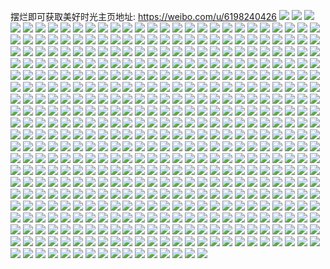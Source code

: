 摆烂即可获取美好时光主页地址: https://weibo.com/u/6198240426 
![](https://wx4.sinaimg.cn/mw2000/006LtbtMly1h9euymjrc6j32tc480npf.jpg) 
![](https://wx4.sinaimg.cn/mw2000/006LtbtMly1h9euykecdfj30ss12dqcd.jpg) 
![](https://wx4.sinaimg.cn/mw2000/006LtbtMly1h9euyk785cj30wi0hztal.jpg) 
![](https://wx4.sinaimg.cn/mw2000/006LtbtMgy1h94xesjz7gj32tc480b2c.jpg) 
![](https://wx4.sinaimg.cn/mw2000/006LtbtMgy1h8lv9xst8ej32c03407wj.jpg) 
![](https://wx4.sinaimg.cn/mw2000/006LtbtMgy1h8lv9ukm49j31ey35s4qq.jpg) 
![](https://wx4.sinaimg.cn/mw2000/006LtbtMgy1h8lv9wrtipj33402c0npf.jpg) 
![](https://wx4.sinaimg.cn/mw2000/006LtbtMgy1h8lv9x0fh9j31sc2dsx6p.jpg) 
![](https://wx4.sinaimg.cn/mw2000/006LtbtMgy1h8lv9t3nrgj31400u0gux.jpg) 
![](https://wx4.sinaimg.cn/mw2000/006LtbtMgy1h8lv9x51tej33k02o0u0z.jpg) 
![](https://wx4.sinaimg.cn/mw2000/006LtbtMgy1h8lv9vquy3j32o02o0kjm.jpg) 
![](https://wx4.sinaimg.cn/mw2000/006LtbtMgy1h8lv9t6zovj30u0142aig.jpg) 
![](https://wx4.sinaimg.cn/mw2000/006LtbtMgy1h8awubw7duj34802tcx6r.jpg) 
![](https://wx4.sinaimg.cn/mw2000/006LtbtMgy1h8awuapftoj32ei3lrqv5.jpg) 
![](https://wx4.sinaimg.cn/mw2000/006LtbtMgy1h8awubvsyqj32tc480b2c.jpg) 
![](https://wx4.sinaimg.cn/mw2000/006LtbtMgy1h8awu9hevlj32yo1o0h4a.jpg) 
![](https://wx4.sinaimg.cn/mw2000/006LtbtMgy1h80ipb5iyrj31su1sukfp.jpg) 
![](https://wx4.sinaimg.cn/mw2000/006LtbtMgy1h80ipba01nj3240240qv5.jpg) 
![](https://wx4.sinaimg.cn/mw2000/006LtbtMgy1h80ipajrwfj30zk1be427.jpg) 
![](https://wx4.sinaimg.cn/mw2000/006LtbtMgy1h7yjs8jysoj30wi1j515e.jpg) 
![](https://wx4.sinaimg.cn/mw2000/006LtbtMgy1h7vsy49yabj30wi0widpa.jpg) 
![](https://wx4.sinaimg.cn/mw2000/006LtbtMgy1h7vsy75hknj32c03404qq.jpg) 
![](https://wx4.sinaimg.cn/mw2000/006LtbtMgy1h7osizwaahj30ql1bbdn2.jpg) 
![](https://wx4.sinaimg.cn/mw2000/006LtbtMgy1h7osizin3jj30u01hcdrt.jpg) 
![](https://wx4.sinaimg.cn/mw2000/006LtbtMgy1h7oo63421lj30wi1yc169.jpg) 
![](https://wx4.sinaimg.cn/mw2000/006LtbtMgy1h7ml4kmd5xj32yo1o04qq.jpg) 
![](https://wx4.sinaimg.cn/mw2000/006LtbtMgy1h7ml4mza6bj32c0340qv7.jpg) 
![](https://wx4.sinaimg.cn/mw2000/006LtbtMgy1h7ml4mcowmj32c0340hdv.jpg) 
![](https://wx4.sinaimg.cn/mw2000/006LtbtMgy1h7ml4nr7aij32c03407wj.jpg) 
![](https://wx4.sinaimg.cn/mw2000/006LtbtMgy1h7ml4met49j33402c0b2b.jpg) 
![](https://wx4.sinaimg.cn/mw2000/006LtbtMgy1h7ml4o6da4j32c0340qv9.jpg) 
![](https://wx4.sinaimg.cn/mw2000/006LtbtMgy1h7iobxzkygj32c0340b2c.jpg) 
![](https://wx4.sinaimg.cn/mw2000/006LtbtMgy1h7fm3maoqzj323d2sie82.jpg) 
![](https://wx4.sinaimg.cn/mw2000/006LtbtMgy1h7fm3nedthj32c0340x6p.jpg) 
![](https://wx4.sinaimg.cn/mw2000/006LtbtMgy1h7aww3x4r8j32c0340qrg.jpg) 
![](https://wx4.sinaimg.cn/mw2000/006LtbtMgy1h7aww5u2o4j32c0340qit.jpg) 
![](https://wx4.sinaimg.cn/mw2000/006LtbtMgy1h7aww5hewjj32c0340tu1.jpg) 
![](https://wx4.sinaimg.cn/mw2000/006LtbtMgy1h7aww6jnfsj32c03407wk.jpg) 
![](https://wx4.sinaimg.cn/mw2000/006LtbtMgy1h6vqnzbtydj327q27qhdt.jpg) 
![](https://wx4.sinaimg.cn/mw2000/006LtbtMgy1h6vqo3m0mlj326z26ze82.jpg) 
![](https://wx4.sinaimg.cn/mw2000/006LtbtMgy1h6vqo4rht5j32c02c0qv6.jpg) 
![](https://wx4.sinaimg.cn/mw2000/006LtbtMgy1h6u6sv9l3fj32c02c0qv5.jpg) 
![](https://wx4.sinaimg.cn/mw2000/006LtbtMgy1h68qp1wfy6j32c03404cf.jpg) 
![](https://wx4.sinaimg.cn/mw2000/006LtbtMgy1h68qp6dcp0j32c0340e83.jpg) 
![](https://wx4.sinaimg.cn/mw2000/006LtbtMgy1h68qpbgowij32c03404mh.jpg) 
![](https://wx4.sinaimg.cn/mw2000/006LtbtMgy1h68qp92sgdj32c0340qv6.jpg) 
![](https://wx4.sinaimg.cn/mw2000/006LtbtMgy1h5umqf8qi2j32tc3r4x6r.jpg) 
![](https://wx4.sinaimg.cn/mw2000/006LtbtMgy1h5qc40uwj2j30a00dc0u2.jpg) 
![](https://wx4.sinaimg.cn/mw2000/006LtbtMgy1h5qc41hotxj30wi1iw403.jpg) 
![](https://wx4.sinaimg.cn/mw2000/006LtbtMgy1h5qc438m11j32c0340b2a.jpg) 
![](https://wx4.sinaimg.cn/mw2000/006LtbtMgy1h5qc43v427j32c0340b2c.jpg) 
![](https://wx4.sinaimg.cn/mw2000/006LtbtMgy1h5pvd1cddgj322w2sdqv6.jpg) 
![](https://wx4.sinaimg.cn/mw2000/006LtbtMly1h4yzw6pwkmj30u0140dp5.jpg) 
![](https://wx4.sinaimg.cn/mw2000/006LtbtMly1h4xw6skk8oj30wi1yckc0.jpg) 
![](https://wx4.sinaimg.cn/mw2000/006LtbtMly1h3qnti2oa1j30u01400z4.jpg) 
![](https://wx4.sinaimg.cn/mw2000/006LtbtMly1h3qntnaifbj30u0140dmi.jpg) 
![](https://wx4.sinaimg.cn/mw2000/006LtbtMly1h3qokdsn6qj30u0140n4j.jpg) 
![](https://wx4.sinaimg.cn/mw2000/006LtbtMly1h3qntm8pszj30u0140n3l.jpg) 
![](https://wx4.sinaimg.cn/mw2000/006LtbtMly1h3qokf1lngj30u0140dqp.jpg) 
![](https://wx4.sinaimg.cn/mw2000/006LtbtMly1h3qokfddwgj30u01407bs.jpg) 
![](https://wx4.sinaimg.cn/mw2000/006LtbtMly1h3qoke5ywbj30u014049b.jpg) 
![](https://wx4.sinaimg.cn/mw2000/006LtbtMly1h3qntj6os0j30u014010l.jpg) 
![](https://wx4.sinaimg.cn/mw2000/006LtbtMly1h2khqtlk3rj30u00u0wrv.jpg) 
![](https://wx4.sinaimg.cn/mw2000/006LtbtMly1h2ftzwba9nj30wi0lw42o.jpg) 
![](https://wx4.sinaimg.cn/mw2000/006LtbtMly1h1xhce1jkzj30wi1ycagk.jpg) 
![](https://wx4.sinaimg.cn/mw2000/006LtbtMly1h1uck9wpfrj30wi1ycn84.jpg) 
![](https://wx4.sinaimg.cn/mw2000/006LtbtMly1h1ucklv9oyj32dc480kjo.jpg) 
![](https://wx4.sinaimg.cn/mw2000/006LtbtMly1h1uckedboaj31qc32tx6p.jpg) 
![](https://wx4.sinaimg.cn/mw2000/006LtbtMly1h1uckeve75j31qy33z4qq.jpg) 
![](https://wx4.sinaimg.cn/mw2000/006LtbtMly1h1t4yr2tcrj31r0340qv6.jpg) 
![](https://wx4.sinaimg.cn/mw2000/006LtbtMly1h1t4yqurcoj31r03404qq.jpg) 
![](https://wx4.sinaimg.cn/mw2000/006LtbtMly1h122pj1obwj33402c0u0z.jpg) 
![](https://wx4.sinaimg.cn/mw2000/006LtbtMly1h0vainul6lj32o03k07wl.jpg) 
![](https://wx4.sinaimg.cn/mw2000/006LtbtMly1h0texkb3q7j31401e046z.jpg) 
![](https://wx4.sinaimg.cn/mw2000/006LtbtMly1h0texkcwgcj31401e07pz.jpg) 
![](https://wx4.sinaimg.cn/mw2000/006LtbtMly1h0texkwpfuj31401e0as0.jpg) 
![](https://wx4.sinaimg.cn/mw2000/006LtbtMly1h0texknh3nj30ma0cwaau.jpg) 
![](https://wx4.sinaimg.cn/mw2000/006LtbtMly1h0texksoqkj30nj0ozjum.jpg) 
![](https://wx4.sinaimg.cn/mw2000/006LtbtMly1h0texkq93dj30u01hc182.jpg) 
![](https://wx4.sinaimg.cn/mw2000/006LtbtMly1h0pm3oebsej32c03407wi.jpg) 
![](https://wx4.sinaimg.cn/mw2000/006LtbtMly1h0ff8g1ljrj30wi0n0773.jpg) 
![](https://wx4.sinaimg.cn/mw2000/006LtbtMly1gzwyfi0fl6j30ir0liabe.jpg) 
![](https://wx4.sinaimg.cn/mw2000/006LtbtMly1gzvthq0nizj31o0280hdt.jpg) 
![](https://wx4.sinaimg.cn/mw2000/006LtbtMly1gzu77wfkq6j30wi0omn0b.jpg) 
![](https://wx4.sinaimg.cn/mw2000/006LtbtMly1gzkbqvjvjtj31401e019y.jpg) 
![](https://wx4.sinaimg.cn/mw2000/006LtbtMly1gzkbqw6808j31401e0k80.jpg) 
![](https://wx4.sinaimg.cn/mw2000/006LtbtMly1gzkbqw9wo3j31401e0dsm.jpg) 
![](https://wx4.sinaimg.cn/mw2000/006LtbtMly1gzkbqw99axj31401e01bb.jpg) 
![](https://wx4.sinaimg.cn/mw2000/006LtbtMly1gzkbqw4azxj31401e0wxh.jpg) 
![](https://wx4.sinaimg.cn/mw2000/006LtbtMly1gzkbqw33utj31401e0gyi.jpg) 
![](https://wx4.sinaimg.cn/mw2000/006LtbtMly1gzgo6iyhwgj30wi1ycqow.jpg) 
![](https://wx4.sinaimg.cn/mw2000/006LtbtMly1gxs4iat7ocj30wi1yc16z.jpg) 
![](https://wx4.sinaimg.cn/mw2000/006LtbtMly1gxo1i6dqxoj30ho09xwgo.jpg) 
![](https://wx4.sinaimg.cn/mw2000/006LtbtMly1gxmte0j86hj32c0340kjp.jpg) 
![](https://wx4.sinaimg.cn/mw2000/006LtbtMly1gwtuyuyqtfj32c02c07wi.jpg) 
![](https://wx4.sinaimg.cn/mw2000/006LtbtMly1gw8y6xi9xhj30wi1ycb0s.jpg) 
![](https://wx4.sinaimg.cn/mw2000/006LtbtMly1gw7jpw5f13j31r0340b2b.jpg) 
![](https://wx4.sinaimg.cn/mw2000/006LtbtMly1gvw4ombs25j32c0340x6q.jpg) 
![](https://wx4.sinaimg.cn/mw2000/006LtbtMly1gvw4rcp5nxj33402c0npf.jpg) 
![](https://wx4.sinaimg.cn/mw2000/006LtbtMly1gvw4qn6npdj32c03407wj.jpg) 
![](https://wx4.sinaimg.cn/mw2000/006LtbtMly1gvw4rlwxejj32c0340x6t.jpg) 
![](https://wx4.sinaimg.cn/mw2000/006LtbtMly1gvw4rdwg71j33402c0e84.jpg) 
![](https://wx4.sinaimg.cn/mw2000/006LtbtMly1gvw4qp8qzlj32c03401l0.jpg) 
![](https://wx4.sinaimg.cn/mw2000/006LtbtMly1gvsjtx65z4j30ku0ncn01.jpg) 
![](https://wx4.sinaimg.cn/mw2000/006LtbtMly1gvq6iu6kgfj60wi0lhadq02.jpg) 
![](https://wx4.sinaimg.cn/mw2000/006LtbtMly1gvns9d6m4vj60wi1yc4a902.jpg) 
![](https://wx4.sinaimg.cn/mw2000/006LtbtMly1gvj6t1exhcj60u01t0thi02.jpg) 
![](https://wx4.sinaimg.cn/mw2000/006LtbtMly1gvj6t2jcv2j62c0340e8202.jpg) 
![](https://wx4.sinaimg.cn/mw2000/006LtbtMly1gvj6t440irj62923051kz02.jpg) 
![](https://wx4.sinaimg.cn/mw2000/006LtbtMly1gvj6t3if75j62c0340e8402.jpg) 
![](https://wx4.sinaimg.cn/mw2000/006LtbtMly1gvj6t4y40ij62c0340e8402.jpg) 
![](https://wx4.sinaimg.cn/mw2000/006LtbtMly1gvj6t4g2xwj62c0340u0z02.jpg) 
![](https://wx4.sinaimg.cn/mw2000/006LtbtMly1gvj6t4o2hoj61r0340u0z02.jpg) 
![](https://wx4.sinaimg.cn/mw2000/006LtbtMly1gvj6t4fbbwj62c0340kjm02.jpg) 
![](https://wx4.sinaimg.cn/mw2000/006LtbtMly1gvj6t4rg9mj63402c04qs02.jpg) 
![](https://wx4.sinaimg.cn/mw2000/006LtbtMly1gvdg6d0a6cj62c03404qr02.jpg) 
![](https://wx4.sinaimg.cn/mw2000/006LtbtMly1gvbg5iotvoj62c0340qv502.jpg) 
![](https://wx4.sinaimg.cn/mw2000/006LtbtMly1gv5memir74j61sc1schdt02.jpg) 
![](https://wx4.sinaimg.cn/mw2000/006LtbtMly1gv5men7vebj62c03401ky02.jpg) 
![](https://wx4.sinaimg.cn/mw2000/006LtbtMly1gv4jlqc9wjj62c0340qv602.jpg) 
![](https://wx4.sinaimg.cn/mw2000/006LtbtMly1gv0zfxne3zj62c0340hdu02.jpg) 
![](https://wx4.sinaimg.cn/mw2000/006LtbtMly1gusqgzg0cwj60wi1yctl702.jpg) 
![](https://wx4.sinaimg.cn/mw2000/006LtbtMly1gusqgzopfzj60wi1ycwo302.jpg) 
![](https://wx4.sinaimg.cn/mw2000/006LtbtMly1guqiflk5nmj61r0340kjl02.jpg) 
![](https://wx4.sinaimg.cn/mw2000/006LtbtMly1guqifmm374j63402c04qr02.jpg) 
![](https://wx4.sinaimg.cn/mw2000/006LtbtMly1guoa6ux5qxj62c0340npe02.jpg) 
![](https://wx4.sinaimg.cn/mw2000/006LtbtMly1gun2tc9rqlj62c03404qr02.jpg) 
![](https://wx4.sinaimg.cn/mw2000/006LtbtMly1gun2tbkwb1j63402c0u0z02.jpg) 
![](https://wx4.sinaimg.cn/mw2000/006LtbtMly1gun2tctwfuj63402c0qv702.jpg) 
![](https://wx4.sinaimg.cn/mw2000/006LtbtMly1gun2tcx5thj62c03407wj02.jpg) 
![](https://wx4.sinaimg.cn/mw2000/006LtbtMly1gukm8c40w9j61r0340kjm02.jpg) 
![](https://wx4.sinaimg.cn/mw2000/006LtbtMly1gukm85wndpj61r0340qv502.jpg) 
![](https://wx4.sinaimg.cn/mw2000/006LtbtMly1gukm8egowdj61ok2zox6p02.jpg) 
![](https://wx4.sinaimg.cn/mw2000/006LtbtMly1gukm8atd8qj61r03404qr02.jpg) 
![](https://wx4.sinaimg.cn/mw2000/006LtbtMly1gukm8ax469j61r03401ky02.jpg) 
![](https://wx4.sinaimg.cn/mw2000/006LtbtMly1gukm8dewk3j61qy33xe8202.jpg) 
![](https://wx4.sinaimg.cn/mw2000/006LtbtMly1guhfziyttyj60wi1yc4ac02.jpg) 
![](https://wx4.sinaimg.cn/mw2000/006LtbtMly1guh06ehj9yj61r0340e8202.jpg) 
![](https://wx4.sinaimg.cn/mw2000/006LtbtMly1gubx88j9cuj60mz0mzaax02.jpg) 
![](https://wx4.sinaimg.cn/mw2000/006LtbtMly1gua1n0q3tkj63402c01kz02.jpg) 
![](https://wx4.sinaimg.cn/mw2000/006LtbtMly1gua1noo1urj63402c04qq02.jpg) 
![](https://wx4.sinaimg.cn/mw2000/006LtbtMly1gu92782ayaj61r0340x6p02.jpg) 
![](https://wx4.sinaimg.cn/mw2000/006LtbtMly1gu5yvlofsqj62c03407wi02.jpg) 
![](https://wx4.sinaimg.cn/mw2000/006LtbtMly1gu0sinvgscj60c80bujs102.jpg) 
![](https://wx4.sinaimg.cn/mw2000/006LtbtMly1gu030zluanj62c0340kjn02.jpg) 
![](https://wx4.sinaimg.cn/mw2000/006LtbtMly1gtu2ksfhevj63402c0b2b02.jpg) 
![](https://wx4.sinaimg.cn/mw2000/006LtbtMly1gtpn2kw953j62bz33znpf02.jpg) 
![](https://wx4.sinaimg.cn/mw2000/006LtbtMly1gtkyg9mbtij60u0140afv02.jpg) 
![](https://wx4.sinaimg.cn/mw2000/006LtbtMly1gt8dcgdh0vj30u0140teq.jpg) 
![](https://wx4.sinaimg.cn/mw2000/006LtbtMly1gt77q5d3pbj31400u0tni.jpg) 
![](https://wx4.sinaimg.cn/mw2000/006LtbtMly1gt77q5xewgj31400u07ch.jpg) 
![](https://wx4.sinaimg.cn/mw2000/006LtbtMly1gt5wc3vqu2j30u00u0472.jpg) 
![](https://wx4.sinaimg.cn/mw2000/006LtbtMly1gszafbzx9vj32c02c0e82.jpg) 
![](https://wx4.sinaimg.cn/mw2000/006LtbtMly1gszafaun72j30jf0gcwhb.jpg) 
![](https://wx4.sinaimg.cn/mw2000/006LtbtMly1gsxyt93sd0j31hc1oln9k.jpg) 
![](https://wx4.sinaimg.cn/mw2000/006LtbtMly1gsxyt9ek62j31hc1olalp.jpg) 
![](https://wx4.sinaimg.cn/mw2000/006LtbtMly1gsxyt8plrvj31hc1olzz9.jpg) 
![](https://wx4.sinaimg.cn/mw2000/006LtbtMly1gsxyt9qd9xj61hc1olgx302.jpg) 
![](https://wx4.sinaimg.cn/mw2000/006LtbtMly1gsx1doqpydj30u00o9djh.jpg) 
![](https://wx4.sinaimg.cn/mw2000/006LtbtMly1gsr8cdw1szj30u01ogk2v.jpg) 
![](https://wx4.sinaimg.cn/mw2000/006LtbtMly1gsmlslx1mbj32o03k0b2b.jpg) 
![](https://wx4.sinaimg.cn/mw2000/006LtbtMgy1gs3xwrzo61j318g1uox6p.jpg) 
![](https://wx4.sinaimg.cn/mw2000/006LtbtMly1gs1tk950blj31uo18g1kx.jpg) 
![](https://wx4.sinaimg.cn/mw2000/006LtbtMly1gs1tk6gwvmj30xc1xge81.jpg) 
![](https://wx4.sinaimg.cn/mw2000/006LtbtMly1gs1tk41nclj30u0140wg4.jpg) 
![](https://wx4.sinaimg.cn/mw2000/006LtbtMly1grwwc8nqfxj32c0340kjp.jpg) 
![](https://wx4.sinaimg.cn/mw2000/006LtbtMly1grngjjoi25j30r6065wf9.jpg) 
![](https://wx4.sinaimg.cn/mw2000/006LtbtMly1gr6hsz8issj30u00hdq6r.jpg) 
![](https://wx4.sinaimg.cn/mw2000/006LtbtMly1gr6hth1j9uj31rc0u0ne5.jpg) 
![](https://wx4.sinaimg.cn/mw2000/006LtbtMly1gr6hu2majfj33k02o01l1.jpg) 
![](https://wx4.sinaimg.cn/mw2000/006LtbtMly1gr6hu3tk0dj32o03k0npf.jpg) 
![](https://wx4.sinaimg.cn/mw2000/006LtbtMly1gr6hu4qebrj32o02o04qq.jpg) 
![](https://wx4.sinaimg.cn/mw2000/006LtbtMly1gr6hu5w7fyj31hc0u0u0x.jpg) 
![](https://wx4.sinaimg.cn/mw2000/006LtbtMly1gqzdnya0ruj32o02o0hdu.jpg) 
![](https://wx4.sinaimg.cn/mw2000/006LtbtMly1gqpblz5f32j30uj0u0ql1.jpg) 
![](https://wx4.sinaimg.cn/mw2000/006LtbtMly1gq2t33oo1rj32o02o0npe.jpg) 
![](https://wx4.sinaimg.cn/mw2000/006LtbtMly1gq2t37felgj32db2dbx6r.jpg) 
![](https://wx4.sinaimg.cn/mw2000/006LtbtMly1gq294hlq8hj32o03k0hdv.jpg) 
![](https://wx4.sinaimg.cn/mw2000/006LtbtMly1gq294jgasjj32o03k07wj.jpg) 
![](https://wx4.sinaimg.cn/mw2000/006LtbtMly1gq294m6ecaj33k02o0b2c.jpg) 
![](https://wx4.sinaimg.cn/mw2000/006LtbtMly1gq294opbg4j32o03k0e84.jpg) 
![](https://wx4.sinaimg.cn/mw2000/006LtbtMly1gq294rc2gsj32o03k01l0.jpg) 
![](https://wx4.sinaimg.cn/mw2000/006LtbtMly1gq294t9kloj32o02o0hdu.jpg) 
![](https://wx4.sinaimg.cn/mw2000/006LtbtMly1gq294vn44qj32o03k0npg.jpg) 
![](https://wx4.sinaimg.cn/mw2000/006LtbtMly1gq294yqz1fj32o03k0x6t.jpg) 
![](https://wx4.sinaimg.cn/mw2000/006LtbtMly1gq2950ypbij32o02o0e83.jpg) 
![](https://wx4.sinaimg.cn/mw2000/006LtbtMly1gq29527uqsj31sg2ds4qp.jpg) 
![](https://wx4.sinaimg.cn/mw2000/006LtbtMly1gq2954w0o8j32o02o07wj.jpg) 
![](https://wx4.sinaimg.cn/mw2000/006LtbtMly1gq29581x1fj32o02o0hdv.jpg) 
![](https://wx4.sinaimg.cn/mw2000/006LtbtMly1gq2959ragjj32o02o0hdu.jpg) 
![](https://wx4.sinaimg.cn/mw2000/006LtbtMly1gq295cm572j32o03k0qv7.jpg) 
![](https://wx4.sinaimg.cn/mw2000/006LtbtMly1gq295gd8wdj33k02o0x6q.jpg) 
![](https://wx4.sinaimg.cn/mw2000/006LtbtMly1gq295k4d82j32o02o0000.jpg) 
![](https://wx4.sinaimg.cn/mw2000/006LtbtMly1gq295n61q4j33k02o0e84.jpg) 
![](https://wx4.sinaimg.cn/mw2000/006LtbtMly1gq29eyuh01j32o03k0kjn.jpg) 
![](https://wx4.sinaimg.cn/mw2000/006LtbtMly1gpvig887xhj33k02o0x6r.jpg) 
![](https://wx4.sinaimg.cn/mw2000/006LtbtMly1gpgahmbqozj32o03k0x6t.jpg) 
![](https://wx4.sinaimg.cn/mw2000/006LtbtMly1gpgahy6ywoj33k02o0u11.jpg) 
![](https://wx4.sinaimg.cn/mw2000/006LtbtMly1gpgai9wpd8j33k02o07wk.jpg) 
![](https://wx4.sinaimg.cn/mw2000/006LtbtMly1gpgaii29yyj33k02o0qv7.jpg) 
![](https://wx4.sinaimg.cn/mw2000/006LtbtMly1gpgaij1smaj30r60kdtaj.jpg) 
![](https://wx4.sinaimg.cn/mw2000/006LtbtMly1gp26odblcqj31f02ipb2b.jpg) 
![](https://wx4.sinaimg.cn/mw2000/006LtbtMly1gp26odsvdwj30u00u0jt9.jpg) 
![](https://wx4.sinaimg.cn/mw2000/006LtbtMly1gp26oe6oubj31400u0n89.jpg) 
![](https://wx4.sinaimg.cn/mw2000/006LtbtMly1goyu2nvepmj32o03k0u10.jpg) 
![](https://wx4.sinaimg.cn/mw2000/006LtbtMly1goyu2qqzh5j32o03k0qv7.jpg) 
![](https://wx4.sinaimg.cn/mw2000/006LtbtMly1goyu2sgdakj32o02o01kz.jpg) 
![](https://wx4.sinaimg.cn/mw2000/006LtbtMly1goytwfk9i8j32o03k0kjn.jpg) 
![](https://wx4.sinaimg.cn/mw2000/006LtbtMly1goytwnxabzj32o02o0qv7.jpg) 
![](https://wx4.sinaimg.cn/mw2000/006LtbtMly1goytwhx79gj32o03k0b2c.jpg) 
![](https://wx4.sinaimg.cn/mw2000/006LtbtMly1goytwprzkij32o02o04qs.jpg) 
![](https://wx4.sinaimg.cn/mw2000/006LtbtMly1goytwd06fvj32o03k07wj.jpg) 
![](https://wx4.sinaimg.cn/mw2000/006LtbtMly1goytwswqnkj33k02o0qv8.jpg) 
![](https://wx4.sinaimg.cn/mw2000/006LtbtMly1goytwjo2soj32o03k0x6q.jpg) 
![](https://wx4.sinaimg.cn/mw2000/006LtbtMly1goytwvfgjoj32li1y5u10.jpg) 
![](https://wx4.sinaimg.cn/mw2000/006LtbtMly1goytwlbcikj32o03k07wi.jpg) 
![](https://wx4.sinaimg.cn/mw2000/006LtbtMly1goo5h4iwtpj32o02o04qr.jpg) 
![](https://wx4.sinaimg.cn/mw2000/006LtbtMly1gokvqt96yhj30r60k8jsq.jpg) 
![](https://wx4.sinaimg.cn/mw2000/006LtbtMly1goe0yp0fyxj30q41rk7ra.jpg) 
![](https://wx4.sinaimg.cn/mw2000/006LtbtMly1gobn2jzt31j31ji1ji1kx.jpg) 
![](https://wx4.sinaimg.cn/mw2000/006LtbtMly1gnxp8x8nboj30u00u0dv4.jpg) 
![](https://wx4.sinaimg.cn/mw2000/006LtbtMly1gnxp8xk66wj30u00u0gz0.jpg) 
![](https://wx4.sinaimg.cn/mw2000/006LtbtMly1gnxp8xrm57j30u00u0dpx.jpg) 
![](https://wx4.sinaimg.cn/mw2000/006LtbtMly1gnxp8ywbx6j32o02o0e82.jpg) 
![](https://wx4.sinaimg.cn/mw2000/006LtbtMly1gnxp967ck0j32o02o0qv6.jpg) 
![](https://wx4.sinaimg.cn/mw2000/006LtbtMly1gnxp90w1edj32o02o01kz.jpg) 
![](https://wx4.sinaimg.cn/mw2000/006LtbtMly1gnxp921k4rj32o02o0kjm.jpg) 
![](https://wx4.sinaimg.cn/mw2000/006LtbtMly1gnxp93oujyj32o02o01ky.jpg) 
![](https://wx4.sinaimg.cn/mw2000/006LtbtMly1gnxp954u7gj32o02o0b2b.jpg) 
![](https://wx4.sinaimg.cn/mw2000/006LtbtMly1gnpfe86swvj32c03407wi.jpg) 
![](https://wx4.sinaimg.cn/mw2000/006LtbtMly1gnpfea2lk9j32o03k0hdw.jpg) 
![](https://wx4.sinaimg.cn/mw2000/006LtbtMly1gnpfecu7hdj32o03k01l2.jpg) 
![](https://wx4.sinaimg.cn/mw2000/006LtbtMly1gnf4eegq39j31fu1fue2o.jpg) 
![](https://wx4.sinaimg.cn/mw2000/006LtbtMly1gnbnbt8hyxj31ef11ugwg.jpg) 
![](https://wx4.sinaimg.cn/mw2000/006LtbtMly1gms6pm5f5yj31rc0u0n8l.jpg) 
![](https://wx4.sinaimg.cn/mw2000/006LtbtMly1gmn25n5jygj30rj0rotc7.jpg) 
![](https://wx4.sinaimg.cn/mw2000/006LtbtMly1gmdytminpmj32o02o0kjn.jpg) 
![](https://wx4.sinaimg.cn/mw2000/006LtbtMly1gm8mv06zhej30t717pagp.jpg) 
![](https://wx4.sinaimg.cn/mw2000/006LtbtMly1gm72brcjjsj30tz0wlahn.jpg) 
![](https://wx4.sinaimg.cn/mw2000/006LtbtMly1gm72bs4h01j30ah05575b.jpg) 
![](https://wx4.sinaimg.cn/mw2000/006LtbtMly1gm72bsf31uj30u01hdack.jpg) 
![](https://wx4.sinaimg.cn/mw2000/006LtbtMly1gm72bu4iiyj32o03k0b2b.jpg) 
![](https://wx4.sinaimg.cn/mw2000/006LtbtMly1gm72bwdasjj32o03k0npf.jpg) 
![](https://wx4.sinaimg.cn/mw2000/006LtbtMly1gm72cthdu2j30n30plgnu.jpg) 
![](https://wx4.sinaimg.cn/mw2000/006LtbtMly1gm72fyfyz0j30r60ed0tw.jpg) 
![](https://wx4.sinaimg.cn/mw2000/006LtbtMly1gm72i9xe3oj31hc1bzqhm.jpg) 
![](https://wx4.sinaimg.cn/mw2000/006LtbtMly1gm72ibfagtj32o03k0b2d.jpg) 
![](https://wx4.sinaimg.cn/mw2000/006LtbtMly1gm72ide3o5j31w01w0hdt.jpg) 
![](https://wx4.sinaimg.cn/mw2000/006LtbtMly1gm72iewv7dj33zk2zo7wk.jpg) 
![](https://wx4.sinaimg.cn/mw2000/006LtbtMly1gm72igeoq6j31st2ef1kz.jpg) 
![](https://wx4.sinaimg.cn/mw2000/006LtbtMly1gm72ii6b93j33k02o0b2b.jpg) 
![](https://wx4.sinaimg.cn/mw2000/006LtbtMly1gm72ijimu1j32io1w0b29.jpg) 
![](https://wx4.sinaimg.cn/mw2000/006LtbtMly1gm72ikrvuhj33zk2zonpf.jpg) 
![](https://wx4.sinaimg.cn/mw2000/006LtbtMly1gm72imo85bj33zk2zonpf.jpg) 
![](https://wx4.sinaimg.cn/mw2000/006LtbtMly1glyzbnk4bfj33k02o0x6s.jpg) 
![](https://wx4.sinaimg.cn/mw2000/006LtbtMly1glyzbpfplwj32o03k01l0.jpg) 
![](https://wx4.sinaimg.cn/mw2000/006LtbtMly1glyzbrhyicj32o03k0u0z.jpg) 
![](https://wx4.sinaimg.cn/mw2000/006LtbtMly1glyzbtukcvj32o03k0npg.jpg) 
![](https://wx4.sinaimg.cn/mw2000/006LtbtMly1glyzbvsjv5j33k02o0x6r.jpg) 
![](https://wx4.sinaimg.cn/mw2000/006LtbtMly1glyzbxcpwjj33k02o0x6q.jpg) 
![](https://wx4.sinaimg.cn/mw2000/006LtbtMly1glxj9c4kyoj32o02o0e84.jpg) 
![](https://wx4.sinaimg.cn/mw2000/006LtbtMly1glxj94iunmj32o02o01kz.jpg) 
![](https://wx4.sinaimg.cn/mw2000/006LtbtMly1gltiqxg26lj32o03k0x6q.jpg) 
![](https://wx4.sinaimg.cn/mw2000/006LtbtMly1gltir04ru6j32o03k0hdv.jpg) 
![](https://wx4.sinaimg.cn/mw2000/006LtbtMly1gl1o7qyc5aj31pc0yi1l0.jpg) 
![](https://wx4.sinaimg.cn/mw2000/006LtbtMly1gl1o7cysv3j32ky1gatzb.jpg) 
![](https://wx4.sinaimg.cn/mw2000/006LtbtMly1gl1o7g41fmj31pc0yib2a.jpg) 
![](https://wx4.sinaimg.cn/mw2000/006LtbtMly1gkodupyz3dj30pz0yn799.jpg) 
![](https://wx4.sinaimg.cn/mw2000/006LtbtMly1gkodusxqogj33k02o0x6t.jpg) 
![](https://wx4.sinaimg.cn/mw2000/006LtbtMly1gkoduqkr85j31oc28gx3k.jpg) 
![](https://wx4.sinaimg.cn/mw2000/006LtbtMly1gkfpqx7u4ij32o02o0e87.jpg) 
![](https://wx4.sinaimg.cn/mw2000/006LtbtMly1gkfpr1bqsyj32o02o0npg.jpg) 
![](https://wx4.sinaimg.cn/mw2000/006LtbtMly1gkfpr240xgj30px0ugjtt.jpg) 
![](https://wx4.sinaimg.cn/mw2000/006LtbtMly1gkfpr3ztngj32cc1r97wj.jpg) 
![](https://wx4.sinaimg.cn/mw2000/006LtbtMly1gk9p402t2lj32dg1s3hdc.jpg) 
![](https://wx4.sinaimg.cn/mw2000/006LtbtMly1gk8xhlhrlnj30xc5v4npe.jpg) 
![](https://wx4.sinaimg.cn/mw2000/006LtbtMly1gk8vfgmj1mj32o02o07wj.jpg) 
![](https://wx4.sinaimg.cn/mw2000/006LtbtMly1gk8vfifn3pj33k02o0b2b.jpg) 
![](https://wx4.sinaimg.cn/mw2000/006LtbtMly1gjy8y1edtzj30u00u0tbu.jpg) 
![](https://wx4.sinaimg.cn/mw2000/006LtbtMly1gjy8y0ftc0j33k02o07wk.jpg) 
![](https://wx4.sinaimg.cn/mw2000/006LtbtMly1gjy8y1rtdzj30u00u0whh.jpg) 
![](https://wx4.sinaimg.cn/mw2000/006LtbtMly1gjspciu68sj32dc2dcnpg.jpg) 
![](https://wx4.sinaimg.cn/mw2000/006LtbtMly1gjspcky2kfj33k02o0npf.jpg) 
![](https://wx4.sinaimg.cn/mw2000/006LtbtMly1gjspcogusaj32o03k07wk.jpg) 
![](https://wx4.sinaimg.cn/mw2000/006LtbtMly1gjspcqnxb7j32o02o0x6q.jpg) 
![](https://wx4.sinaimg.cn/mw2000/006LtbtMly1gjspcsnmb2j31st2ef1kz.jpg) 
![](https://wx4.sinaimg.cn/mw2000/006LtbtMly1gjspcttgbaj31g92kwe81.jpg) 
![](https://wx4.sinaimg.cn/mw2000/006LtbtMly1gj96nm0nyij33k02o0npf.jpg) 
![](https://wx4.sinaimg.cn/mw2000/006LtbtMly1gj96nnaumlj33k02o0b2a.jpg) 
![](https://wx4.sinaimg.cn/mw2000/006LtbtMly1gj96nogi4wj33k02o0kjm.jpg) 
![](https://wx4.sinaimg.cn/mw2000/006LtbtMly1gj96nqvsr4j33k02o04qt.jpg) 
![](https://wx4.sinaimg.cn/mw2000/006LtbtMly1gikq13nmxfj30u60k4jwh.jpg) 
![](https://wx4.sinaimg.cn/mw2000/006LtbtMly1gikq1539r3j34002o01kz.jpg) 
![](https://wx4.sinaimg.cn/mw2000/006LtbtMly1gikq17ncioj34002o0u0y.jpg) 
![](https://wx4.sinaimg.cn/mw2000/006LtbtMly1gi8qzlcqdkj304w03dglg.jpg) 
![](https://wx4.sinaimg.cn/mw2000/006LtbtMly1ghf3zujgyxj33k02o01l1.jpg) 
![](https://wx4.sinaimg.cn/mw2000/006LtbtMly1ghf3zx7bq1j32o03k04qs.jpg) 
![](https://wx4.sinaimg.cn/mw2000/006LtbtMly1ghf3zy8ojnj30u0140qt4.jpg) 
![](https://wx4.sinaimg.cn/mw2000/006LtbtMly1ghf3zyu72sj30u0140nlz.jpg) 
![](https://wx4.sinaimg.cn/mw2000/006LtbtMly1ghdx9rg6ilj33k02o0qv8.jpg) 
![](https://wx4.sinaimg.cn/mw2000/006LtbtMly1ghdx9xfwbmj33k02o0b2d.jpg) 
![](https://wx4.sinaimg.cn/mw2000/006LtbtMly1ghdxa3bmxoj32o03k0b2d.jpg) 
![](https://wx4.sinaimg.cn/mw2000/006LtbtMly1ghdxaagcxtj32o03k0hdx.jpg) 
![](https://wx4.sinaimg.cn/mw2000/006LtbtMly1gh6n7vzklqj32o02o0e83.jpg) 
![](https://wx4.sinaimg.cn/mw2000/006LtbtMly1gfclmuq50lj33k02o04qs.jpg) 
![](https://wx4.sinaimg.cn/mw2000/006LtbtMly1gfclmy27npj32o03k04qt.jpg) 
![](https://wx4.sinaimg.cn/mw2000/006LtbtMly1gfcln2enaoj32o02o0x6r.jpg) 
![](https://wx4.sinaimg.cn/mw2000/006LtbtMly1gfclnaqb4hj33k02o0qv7.jpg) 
![](https://wx4.sinaimg.cn/mw2000/006LtbtMly1get71ruye2j32c02c01ky.jpg) 
![](https://wx4.sinaimg.cn/mw2000/006LtbtMly1get71tk1ljj32c0340b2a.jpg) 
![](https://wx4.sinaimg.cn/mw2000/006LtbtMly1get71vx408j32o02o0qv6.jpg) 
![](https://wx4.sinaimg.cn/mw2000/006LtbtMly1gertplv3yfj32o02o07wj.jpg) 
![](https://wx4.sinaimg.cn/mw2000/006LtbtMly1gertpnuzacj32o02o07wj.jpg) 
![](https://wx4.sinaimg.cn/mw2000/006LtbtMly1gertpp3astj32o02o0hdu.jpg) 
![](https://wx4.sinaimg.cn/mw2000/006LtbtMly1geavwgbbnoj32c02c0npd.jpg) 
![](https://wx4.sinaimg.cn/mw2000/006LtbtMly1geavwhywlij32o02o0hdu.jpg) 
![](https://wx4.sinaimg.cn/mw2000/006LtbtMly1ge7jzbxz8fj32o03k01l0.jpg) 
![](https://wx4.sinaimg.cn/mw2000/006LtbtMly1ge7jzevqjoj32o03k0hdv.jpg) 
![](https://wx4.sinaimg.cn/mw2000/006LtbtMly1ge1n4bqe3nj32o03k0hdw.jpg) 
![](https://wx4.sinaimg.cn/mw2000/006LtbtMly1ge1n4le11vj32o03k07wj.jpg) 
![](https://wx4.sinaimg.cn/mw2000/006LtbtMly1ge1n4gh67gj32o03k0npg.jpg) 
![](https://wx4.sinaimg.cn/mw2000/006LtbtMly1ge0gvcup2yj34281v8b29.jpg) 
![](https://wx4.sinaimg.cn/mw2000/006LtbtMly1gdy4stg6d5j321f1j27wh.jpg) 
![](https://wx4.sinaimg.cn/mw2000/006LtbtMly1gdy4svcm5nj321f1j27wh.jpg) 
![](https://wx4.sinaimg.cn/mw2000/006LtbtMly1gdy4sy9qt9j32801o0kjm.jpg) 
![](https://wx4.sinaimg.cn/mw2000/006LtbtMly1gdukljxxo0j33k02o0u0z.jpg) 
![](https://wx4.sinaimg.cn/mw2000/006LtbtMly1gduklyuvnuj33k02o0e83.jpg) 
![](https://wx4.sinaimg.cn/mw2000/006LtbtMly1gdukmv0rguj335s2dcu12.jpg) 
![](https://wx4.sinaimg.cn/mw2000/006LtbtMly1gdtqrm35fgj30qo0lkjsf.jpg) 
![](https://wx4.sinaimg.cn/mw2000/006LtbtMly1gdtk6q6xnzj32o02o0b2b.jpg) 
![](https://wx4.sinaimg.cn/mw2000/006LtbtMly1gdmjmxg2mpj32o02o0e83.jpg) 
![](https://wx4.sinaimg.cn/mw2000/006LtbtMly1gdmjn09vnxj31400u0x3f.jpg) 
![](https://wx4.sinaimg.cn/mw2000/006LtbtMly1gdmjnbmxzbj32o02o0npe.jpg) 
![](https://wx4.sinaimg.cn/mw2000/006LtbtMly1gdkbsp2gu9j32c0340b2e.jpg) 
![](https://wx4.sinaimg.cn/mw2000/006LtbtMly1gdkbsr4i9lj30tz1gptbu.jpg) 
![](https://wx4.sinaimg.cn/mw2000/006LtbtMly1gdkbsqb2hrj30u0140tef.jpg) 
![](https://wx4.sinaimg.cn/mw2000/006LtbtMly1gdjqszhr7jj30tz0xt0zu.jpg) 
![](https://wx4.sinaimg.cn/mw2000/006LtbtMly1gdda563tq3j30qr0qr0wt.jpg) 
![](https://wx4.sinaimg.cn/mw2000/006LtbtMly1gd7azmi6n5j30ia073adf.jpg) 
![](https://wx4.sinaimg.cn/mw2000/006LtbtMly1gctlw9stxsj32o02o0x6s.jpg) 
![](https://wx4.sinaimg.cn/mw2000/006LtbtMly1gctlwcekxoj32o02o0npg.jpg) 
![](https://wx4.sinaimg.cn/mw2000/006LtbtMly1gctlwb6u3sj32o02o0u11.jpg) 
![](https://wx4.sinaimg.cn/mw2000/006LtbtMly1gcmwrj0vo0j30u02r74qp.jpg) 
![](https://wx4.sinaimg.cn/mw2000/006LtbtMly1gckolbikyaj30zk0j4thb.jpg) 
![](https://wx4.sinaimg.cn/mw2000/006LtbtMly1gckbxmyc0nj335s2dcu12.jpg) 
![](https://wx4.sinaimg.cn/mw2000/006LtbtMly1gckbxltvpyj30u00u0gom.jpg) 
![](https://wx4.sinaimg.cn/mw2000/006LtbtMly1gckbxnmn9tj30hs0hsq5s.jpg) 
![](https://wx4.sinaimg.cn/mw2000/006LtbtMly1gc3aobu4zsj30nn1b6tu2.jpg) 
![](https://wx4.sinaimg.cn/mw2000/006LtbtMly1gc3aodi72wj33k02o0x6r.jpg) 
![](https://wx4.sinaimg.cn/mw2000/006LtbtMly1gc3aodzkk8j30cj0cjtc8.jpg) 
![](https://wx4.sinaimg.cn/mw2000/006LtbtMly1gc3aofhz0sj33k02o0u0z.jpg) 
![](https://wx4.sinaimg.cn/mw2000/006LtbtMly1gbzlxiqfmfj30ju0ps148.jpg) 
![](https://wx4.sinaimg.cn/mw2000/006LtbtMly1gbu0f9a9exj33k02o01kz.jpg) 
![](https://wx4.sinaimg.cn/mw2000/006LtbtMly1gbjn1eqpunj30qo0zktaf.jpg) 
![](https://wx4.sinaimg.cn/mw2000/006LtbtMly1gbjn1fqtcaj30qo0zkdhj.jpg) 
![](https://wx4.sinaimg.cn/mw2000/006LtbtMly1gbdnmhpwpxj32o02o07wj.jpg) 
![](https://wx4.sinaimg.cn/mw2000/006LtbtMly1gawbrkdi8sj33k02o07wl.jpg) 
![](https://wx4.sinaimg.cn/mw2000/006LtbtMly1gawbroey79j33k02o0e83.jpg) 
![](https://wx4.sinaimg.cn/mw2000/006LtbtMly1gav60dkfxij30qo0dw752.jpg) 
![](https://wx4.sinaimg.cn/mw2000/006LtbtMly1gao3f6tpfij31rc0u0u0x.jpg) 
![](https://wx4.sinaimg.cn/mw2000/006LtbtMly1gao3f7psbgj31rc0u0u0x.jpg) 
![](https://wx4.sinaimg.cn/mw2000/006LtbtMly1gakbuibqh3j32o02o0x6q.jpg) 
![](https://wx4.sinaimg.cn/mw2000/006LtbtMly1gakbuki34uj32o02o0kjm.jpg) 
![](https://wx4.sinaimg.cn/mw2000/006LtbtMly1gahf2ia845j32o02o04qr.jpg) 
![](https://wx4.sinaimg.cn/mw2000/006LtbtMly1gahf2sev3jj31hc1z4u0y.jpg) 
![](https://wx4.sinaimg.cn/mw2000/006LtbtMly1gahf2nrcvxj32o02o01kz.jpg) 
![](https://wx4.sinaimg.cn/mw2000/006LtbtMly1gacqrfgerzj32o02o0x6q.jpg) 
![](https://wx4.sinaimg.cn/mw2000/006LtbtMly1gacqrj2kv9j31o01o0u0x.jpg) 
![](https://wx4.sinaimg.cn/mw2000/006LtbtMly1gacqrrieebj33k02o0qv8.jpg) 
![](https://wx4.sinaimg.cn/mw2000/006LtbtMly1gacqs0amo5j32o02o0e83.jpg) 
![](https://wx4.sinaimg.cn/mw2000/006LtbtMly1ga96m1s4hoj32o02o0e82.jpg) 
![](https://wx4.sinaimg.cn/mw2000/006LtbtMly1ga96nqdytqj31hc1z44qr.jpg) 
![](https://wx4.sinaimg.cn/mw2000/006LtbtMly1ga96n6ffaij32o02o01kz.jpg) 
![](https://wx4.sinaimg.cn/mw2000/006LtbtMly1ga80sva7g8j32o02o0kjn.jpg) 
![](https://wx4.sinaimg.cn/mw2000/006LtbtMly1ga6yx92pbkj32o02o01l1.jpg) 
![](https://wx4.sinaimg.cn/mw2000/006LtbtMly1ga6yxfxs4rj32o02o0hdu.jpg) 
![](https://wx4.sinaimg.cn/mw2000/006LtbtMly1ga3hzb1x45j32o02o0npf.jpg) 
![](https://wx4.sinaimg.cn/mw2000/006LtbtMly1ga3hzcwcshj32o02o0hdv.jpg) 
![](https://wx4.sinaimg.cn/mw2000/006LtbtMly1ga3hzert2fj32o02o0x6q.jpg) 
![](https://wx4.sinaimg.cn/mw2000/006LtbtMly1ga3hzg3gy0j32o02o0npe.jpg) 
![](https://wx4.sinaimg.cn/mw2000/006LtbtMly1ga3hzjdmpmj32o02o0x6r.jpg) 
![](https://wx4.sinaimg.cn/mw2000/006LtbtMly1ga3hzhk8w7j32o02o07wj.jpg) 
![](https://wx4.sinaimg.cn/mw2000/006LtbtMly1g9yqqpc2blj30o01batgy.jpg) 
![](https://wx4.sinaimg.cn/mw2000/006LtbtMly1g9yfalnc5kj32o02o04qt.jpg) 
![](https://wx4.sinaimg.cn/mw2000/006LtbtMly1g9xjgp8lkaj319928ggua.jpg) 
![](https://wx4.sinaimg.cn/mw2000/006LtbtMly1g9u0ryj5bwj32o02o0qv7.jpg) 
![](https://wx4.sinaimg.cn/mw2000/006LtbtMly1g9rx0ym84pj32o03k07wj.jpg) 
![](https://wx4.sinaimg.cn/mw2000/006LtbtMly1g9rx13mptlj32o03k0x6q.jpg) 
![](https://wx4.sinaimg.cn/mw2000/006LtbtMly1g9rx184gftj32o03k0u0y.jpg) 
![](https://wx4.sinaimg.cn/mw2000/006LtbtMly1g9rx1etrqsj32o03k0x6q.jpg) 
![](https://wx4.sinaimg.cn/mw2000/006LtbtMly1g9rx1kgy84j32o03k0npf.jpg) 
![](https://wx4.sinaimg.cn/mw2000/006LtbtMly1g9rx1odswqj32o03k0hdu.jpg) 
![](https://wx4.sinaimg.cn/mw2000/006LtbtMly1g9rx1pftwfj30u0140h0w.jpg) 
![](https://wx4.sinaimg.cn/mw2000/006LtbtMly1g9krxhnyqsj32o02o0qv7.jpg) 
![](https://wx4.sinaimg.cn/mw2000/006LtbtMly1g9krxpyajsj32o02o0npf.jpg) 
![](https://wx4.sinaimg.cn/mw2000/006LtbtMly1g9jcpde3u3j32o02o0u0z.jpg) 
![](https://wx4.sinaimg.cn/mw2000/006LtbtMly1g9jcpekg7ej30qm0r4mxv.jpg) 
![](https://wx4.sinaimg.cn/mw2000/006LtbtMly1g9eygl94g4j32o02o0u0y.jpg) 
![](https://wx4.sinaimg.cn/mw2000/006LtbtMly1g9eygnyu99j32o02o07wj.jpg) 
![](https://wx4.sinaimg.cn/mw2000/006LtbtMly1g9eyhd43t3j30c80c8q3c.jpg) 
![](https://wx4.sinaimg.cn/mw2000/006LtbtMly1g8zsdw7e5tj30qn0jhmz3.jpg) 
![](https://wx4.sinaimg.cn/mw2000/006LtbtMly1g8jrkhc726j32o03k07wl.jpg) 
![](https://wx4.sinaimg.cn/mw2000/006LtbtMly1g8jrkfrh3qj32o02o0qv6.jpg) 
![](https://wx4.sinaimg.cn/mw2000/006LtbtMly1g8jrkjh1ypj335s2dche0.jpg) 
![](https://wx4.sinaimg.cn/mw2000/006LtbtMly1g8jrkktryxj32o02o0kjm.jpg) 
![](https://wx4.sinaimg.cn/mw2000/006LtbtMly1g8jrkncygcj32o02o0x6r.jpg) 
![](https://wx4.sinaimg.cn/mw2000/006LtbtMly1g8jrkm4s0mj32o02o0x6q.jpg) 
![](https://wx4.sinaimg.cn/mw2000/006LtbtMly1g8hokjyehqj33k02o0qv7.jpg) 
![](https://wx4.sinaimg.cn/mw2000/006LtbtMly1g8hokob6ujj33k02o07wk.jpg) 
![](https://wx4.sinaimg.cn/mw2000/006LtbtMly1g8hoktfy5zj33k02o0qv7.jpg) 
![](https://wx4.sinaimg.cn/mw2000/006LtbtMly1g8hokzmvucj33342bce83.jpg) 
![](https://wx4.sinaimg.cn/mw2000/006LtbtMly1g8hol1rggej31400u00wd.jpg) 
![](https://wx4.sinaimg.cn/mw2000/006LtbtMly1g8hol2gblrj31400u0gpm.jpg) 
![](https://wx4.sinaimg.cn/mw2000/006LtbtMly1g8dqr4jyvdj32o02o0u0y.jpg) 
![](https://wx4.sinaimg.cn/mw2000/006LtbtMly1g8dqqw1ajij32o02o0npe.jpg) 
![](https://wx4.sinaimg.cn/mw2000/006LtbtMly1g8dqr16dd8j32o02o0u0y.jpg) 
![](https://wx4.sinaimg.cn/mw2000/006LtbtMly1g8dqqyir7vj32o02o0b2b.jpg) 
![](https://wx4.sinaimg.cn/mw2000/006LtbtMly1g8dqr93k12j32o02o07wj.jpg) 
![](https://wx4.sinaimg.cn/mw2000/006LtbtMly1g8dqrd7g6rj32o02o07wj.jpg) 
![](https://wx4.sinaimg.cn/mw2000/006LtbtMly1g7mvdtpwjoj30qo0qodgm.jpg) 
![](https://wx4.sinaimg.cn/mw2000/006LtbtMly1g7mvdx9bimj32o02o0b2a.jpg) 
![](https://wx4.sinaimg.cn/mw2000/006LtbtMly1g7k1jcisvoj33k02o0u10.jpg) 
![](https://wx4.sinaimg.cn/mw2000/006LtbtMly1g7k1jedzhhj32nz200b2b.jpg) 
![](https://wx4.sinaimg.cn/mw2000/006LtbtMly1g7k1jeturdj30qm0jzdfo.jpg) 
![](https://wx4.sinaimg.cn/mw2000/006LtbtMly1g7k1mfu07mj31400u0416.jpg) 
![](https://wx4.sinaimg.cn/mw2000/006LtbtMly1g7k1jhuodij32o0200qm1.jpg) 
![](https://wx4.sinaimg.cn/mw2000/006LtbtMly1g7k1jphscaj30qo0k0744.jpg) 
![](https://wx4.sinaimg.cn/mw2000/006LtbtMly1g7c68lxn3jj32o02o0kjm.jpg) 
![](https://wx4.sinaimg.cn/mw2000/006LtbtMly1g7c68vhbtlj32o02o0u0z.jpg) 
![](https://wx4.sinaimg.cn/mw2000/006LtbtMly1g7c68qn32zj32o02o0b2a.jpg) 
![](https://wx4.sinaimg.cn/mw2000/006LtbtMly1g5gu72p2pdj30rs2w410t.jpg) 
![](https://wx4.sinaimg.cn/mw2000/006LtbtMly1g5gu7336skj30rs1qijvf.jpg) 
![](https://wx4.sinaimg.cn/mw2000/006LtbtMly1g5gu74443sj30rs3imdtc.jpg) 
![](https://wx4.sinaimg.cn/mw2000/006LtbtMly1g5gu74kacej30u00u0wii.jpg) 
![](https://wx4.sinaimg.cn/mw2000/006LtbtMly1g5gu7527phj30sf0sfadw.jpg) 
![](https://wx4.sinaimg.cn/mw2000/006LtbtMly1g5gu75dgxnj30u00u00v7.jpg) 
![](https://wx4.sinaimg.cn/mw2000/006LtbtMly1g5gu75uut9j30rs1lvdop.jpg) 
![](https://wx4.sinaimg.cn/mw2000/006LtbtMly1g5gu76cr8vj30rs334dol.jpg) 
![](https://wx4.sinaimg.cn/mw2000/006LtbtMly1g5gu76vgwxj30rs1lv10j.jpg) 
![](https://wx4.sinaimg.cn/mw2000/006LtbtMgy1g5edy2hrxij31400u042g.jpg) 
![](https://wx4.sinaimg.cn/mw2000/006LtbtMgy1g5dvye0cg3j30qo11fnbm.jpg) 
![](https://wx4.sinaimg.cn/mw2000/006LtbtMgy1g5dvz18z53j33k02o0hdv.jpg) 
![](https://wx4.sinaimg.cn/mw2000/006LtbtMgy1g59w7ag4t1j33k02o04qx.jpg) 
![](https://wx4.sinaimg.cn/mw2000/006LtbtMgy1g59w7h2u0gj33k02o0e8a.jpg) 
![](https://wx4.sinaimg.cn/mw2000/006LtbtMgy1g59w7um09oj33k02o0kjs.jpg) 
![](https://wx4.sinaimg.cn/mw2000/006LtbtMgy1g59w817edxj33k02o0x6x.jpg) 
![](https://wx4.sinaimg.cn/mw2000/006LtbtMgy1g59w8d69rij33k02o0x6r.jpg) 
![](https://wx4.sinaimg.cn/mw2000/006LtbtMgy1g59w7ot6ukj33k02o0kjv.jpg) 
![](https://wx4.sinaimg.cn/mw2000/006LtbtMgy1g59w87opmyj33k02o0he1.jpg) 
![](https://wx4.sinaimg.cn/mw2000/006LtbtMgy1g59w8ajzy8j33k02o04qs.jpg) 
![](https://wx4.sinaimg.cn/mw2000/006LtbtMgy1g59w8ft889j32o02o04qr.jpg) 
![](https://wx4.sinaimg.cn/mw2000/006LtbtMly1g5731qwuhpj31400u00zn.jpg) 
![](https://wx4.sinaimg.cn/mw2000/006LtbtMly1g4unvcvljgj30u00u0452.jpg) 
![](https://wx4.sinaimg.cn/mw2000/006LtbtMly1g1s4gwbbu9j31og3k0e83.jpg) 
![](https://wx4.sinaimg.cn/mw2000/006LtbtMly1g1s4gy61qcj33k02o0hdu.jpg) 
![](https://wx4.sinaimg.cn/mw2000/006LtbtMly1g1s4h06d8tj32o02o07wj.jpg) 
![](https://wx4.sinaimg.cn/mw2000/006LtbtMly1g105j98a2ej32o02o07wj.jpg) 
![](https://wx4.sinaimg.cn/mw2000/006LtbtMly1g105jbyjwpj32o02o0kjo.jpg) 
![](https://wx4.sinaimg.cn/mw2000/006LtbtMly1g105jfqb6sj32o02o0u11.jpg) 
![](https://wx4.sinaimg.cn/mw2000/006LtbtMly1g105j72abaj32o02o0hdv.jpg) 
![](https://wx4.sinaimg.cn/mw2000/006LtbtMly1g105kd0f7pj32o02o0e83.jpg) 
![](https://wx4.sinaimg.cn/mw2000/006LtbtMly1g105kg99yfj32zs2zskjn.jpg) 
![](https://wx4.sinaimg.cn/mw2000/006LtbtMly1g0bp69zhq5j33k02o0npf.jpg) 
![](https://wx4.sinaimg.cn/mw2000/006LtbtMly1g0bp6hlt8wj33k02o0kjo.jpg) 
![](https://wx4.sinaimg.cn/mw2000/006LtbtMly1g0bp6oexpzj33k02o0u0z.jpg) 
![](https://wx4.sinaimg.cn/mw2000/006LtbtMly1fv3mxr37z7j32o02o0kjm.jpg) 
![](https://wx4.sinaimg.cn/mw2000/006LtbtMly1fuvi9if856j32o02o0hdu.jpg) 
![](https://wx4.sinaimg.cn/mw2000/006LtbtMly1fuvi9ju019j32o02o04qr.jpg) 
![](https://wx4.sinaimg.cn/mw2000/006LtbtMly1fupop02lh0j32o02o0npf.jpg) 
![](https://wx4.sinaimg.cn/mw2000/006LtbtMly1fubfwcqbzyj30u013ymzq.jpg) 
![](https://wx4.sinaimg.cn/mw2000/006LtbtMly1fu8bles54pj31o0190x6p.jpg) 
![](https://wx4.sinaimg.cn/mw2000/006LtbtMly1fu8bqshgd5j30u10n7n6i.jpg) 
![](https://wx4.sinaimg.cn/mw2000/006LtbtMly1fu8bv0ys70j30j6082mxo.jpg) 
![](https://wx4.sinaimg.cn/mw2000/006LtbtMgy1ft4z45l79jj32o02o04qr.jpg) 
![](https://wx4.sinaimg.cn/mw2000/006LtbtMly1fswiww56hej32o02o0b2c.jpg) 
![](https://wx4.sinaimg.cn/mw2000/006LtbtMly1fsqu1h8zlrj30qo0qodnb.jpg) 
![](https://wx4.sinaimg.cn/mw2000/006LtbtMly1fs0b0x2khhj31w02iokjl.jpg) 
![](https://wx4.sinaimg.cn/mw2000/006LtbtMly1frx8bd18dfj31w02iohdt.jpg) 
![](https://wx4.sinaimg.cn/mw2000/006LtbtMly1frx8bdn14mj31w01w0dw5.jpg) 
![](https://wx4.sinaimg.cn/mw2000/006LtbtMly1frx8beh6ioj31w02iohdk.jpg) 
![](https://wx4.sinaimg.cn/mw2000/006LtbtMly1frx8bfcrwbj31w02io1kx.jpg) 
![](https://wx4.sinaimg.cn/mw2000/006LtbtMly1frx8bgajs2j30u0140gsd.jpg) 
![](https://wx4.sinaimg.cn/mw2000/006LtbtMly1frx8bgs9ovj31lm0u0h07.jpg) 
![](https://wx4.sinaimg.cn/mw2000/006LtbtMly1frx8bhl8ijj32io1w0npd.jpg) 
![](https://wx4.sinaimg.cn/mw2000/006LtbtMly1frx8bi0se7j31400u00vt.jpg) 
![](https://wx4.sinaimg.cn/mw2000/006LtbtMly1frx8biqxayj30ku1124qp.jpg) 
![](https://wx4.sinaimg.cn/mw2000/006LtbtMly1frvted7eokj31w01w0nmk.jpg) 
![](https://wx4.sinaimg.cn/mw2000/006LtbtMly1frvtebhd4mj31w01w0nmw.jpg) 
![](https://wx4.sinaimg.cn/mw2000/006LtbtMly1frvtefwl8zj31w01w0e81.jpg) 
![](https://wx4.sinaimg.cn/mw2000/006LtbtMly1fro2asnkl2j30ku1121kx.jpg) 
![](https://wx4.sinaimg.cn/mw2000/006LtbtMly1frhncstzb6j31w01w01kx.jpg) 
![](https://wx4.sinaimg.cn/mw2000/006LtbtMly1fr91gg407rj30ku0kuk3k.jpg) 
![](https://wx4.sinaimg.cn/mw2000/006LtbtMly1fqli9fqz8hj30ku112jv5.jpg) 
![](https://wx4.sinaimg.cn/mw2000/006LtbtMly1fq0ya7j0kkj30ku1121kx.jpg) 
